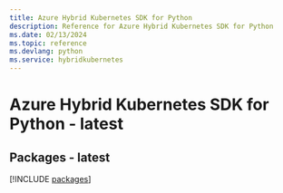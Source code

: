 ```yaml
---
title: Azure Hybrid Kubernetes SDK for Python
description: Reference for Azure Hybrid Kubernetes SDK for Python
ms.date: 02/13/2024
ms.topic: reference
ms.devlang: python
ms.service: hybridkubernetes
---
```

# Azure Hybrid Kubernetes SDK for Python - latest
## Packages - latest
[!INCLUDE [packages](hybrid-kubernetes-index.md)]